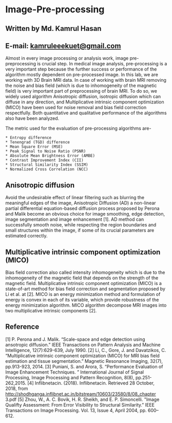 # Image-Pre-processing
## Written by Md. Kamrul Hasan
## E-mail: kamruleeekuet@gmail.com

Almost in every image processing or analysis work, image pre-preprocessing is crucial  step. In medical image analysis, pre-processing is a very important step because the further success or performance of the algorithm mostly dependent  on pre-processed image. In this  lab,  we are working with 3D Brain MRI data. In case of working with brain MRI  removing the noise and bias field (which is due to inhomogeneity of the magnetic field) is very important  part of preprocessing of  brain MRI.  To do so,  we widely used algorithm Anisotropic diffusion, isotropic diffusion  which can  diffuse  in  any  direction,  and  Multiplicative  intrinsic  component  optimization  (MICO)  have  been  used  for  noise  removal and bias field correction respectfully.  Both quantitative and qualitative  performance  of the algorithms  also  have been analyzed.

The metric used for the evaluation of pre-processing algorithms are- 

    * Entropy difference 
    * Tenengrad (TGD) difference
    * Mean Square Error (MSE) 
    * Peak Signal to Noise Ratio (PSNR) 
    * Absolute Mean Brightness Error (AMBE) 
    * Contrast Improvement Index (CII) 
    * Structural Similarity Index (SSIM) 
    * Normalized Cross Correlation (NCC)
    
## Anisotropic diffusion
Avoid the undesirable effect of linear filtering such as blurring the meaningful edges of the image, Anisotropic Diffusion (AD) a non-linear partial differential equation-based diffusion process proposed by Perona and Malik become an obvious choice for image smoothing, edge detection, image segmentation and image enhancement [1]. AD method can successfully smooth noise, while respecting the region boundaries and small structures within the image, if some of its crucial parameters are estimated correctly. 


## Multiplicative intrinsic component optimization (MICO)
Bias field correction also called intensity inhomogeneity which is due to the inhomogeneity of the magnetic field that depends on the strength of the magnetic field. Multiplicative intrinsic component optimization (MICO) is a state-of-art method for bias field correction and segmentation proposed by Li et al. at [2]. MICO is an energy minimization method and formulation of energy is convex in each of its variable, which provide robustness of the energy minimization algorithm. MICO algorithm decompose MRI images into two multiplicative intrinsic components [2].


## Reference
[1] P. Perona and J. Malik. “Scale-space and edge detection using ansotropic diffusion.” IEEE Transactions on Pattern Analysis and Machine Intelligence, 12(7):629-639, July 1990.
[2] Li, C., Gore, J. and Davatzikos, C. “Multiplicative intrinsic component optimization (MICO) for MRI bias field estimation and tissue segmentation.” Magnetic Resonance Imaging, 32(7), pp.913-923, 2014.
[3] Puniani, S. and Arora, S. “Performance Evaluation of Image Enhancement Techniques. ” International Journal of Signal Processing, Image Processing and Pattern Recognition, 8(8), pp.251-262,2015.
[4] Inflibnetacin. (2018). Inflibnetacin. Retrieved 28 October, 2018, from http://shodhganga.inflibnet.ac.in/bitstream/10603/23580/8/08_chapter 3.pdf
[5] Zhou, W., A. C. Bovik, H. R. Sheikh, and E. P. Simoncelli. "Image Qualifty Assessment: From Error Visibility to Structural Similarity." IEEE Transactions on Image Processing. Vol. 13, Issue 4, April 2004, pp. 600–612.
